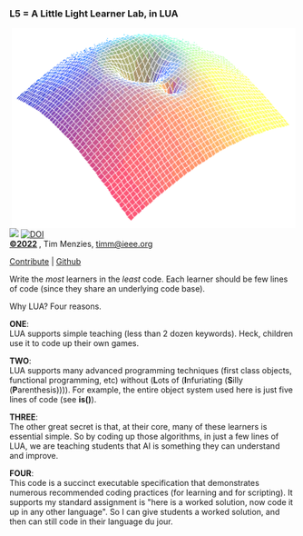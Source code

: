 <h3>L5 = A Little Light Learner Lab, in LUA</h3>   
<img src=/docs/img/l5.png align=right width=500>
     
<a
href="https://github.com/timm/l5/actions/workflows/tests.yml"><img src="https://github.com/timm/l5/actions/workflows/tests.yml/badge.svg"></a> <a 
href="https://zenodo.org/badge/latestdoi/206205826"> <img src="https://zenodo.org/badge/206205826.svg" alt="DOI"></a><br>
<b> <a href="https://github.com/timm/l5/blob/master/LICENSE.md">&copy;2022</a> </b>, Tim Menzies, <timm@ieee.org>
 
[Contribute](CONTRIBUTE.md) | [Github](http://github.com/timm/l5)<br> 
     
Write the _most_ learners in the _least_ code.
Each learner should be few lines of code (since they share an 
underlying code base).  
     
Why LUA? Four reasons. 

__ONE__:<br>LUA supports simple teaching
(less than 2 dozen keywords). Heck, children use it to code up their own games.

__TWO__:<br>LUA supports many advanced programming
techniques (first class
objects, functional programming, etc) without  (**L**ots of (**I**nfuriating (**S**illy
(**P**arenthesis)))).  For example, the entire object system used here is just five lines of code
(see **is()**). 

__THREE__:<br>The other great secret is that, at their core, many of these
learners is essential simple. So by coding up those algorithms, in just a few
lines of LUA, we are teaching students that AI is something they can understand
and improve.
   
__FOUR__:<br>This code is a succinct executable specification that demonstrates 
numerous recommended coding practices (for learning and for scripting).
It supports my standard assignment is "here is  a worked solution,
now code it up in any other language". So I can give students a worked solution,
and then can still code in their language du jour.

